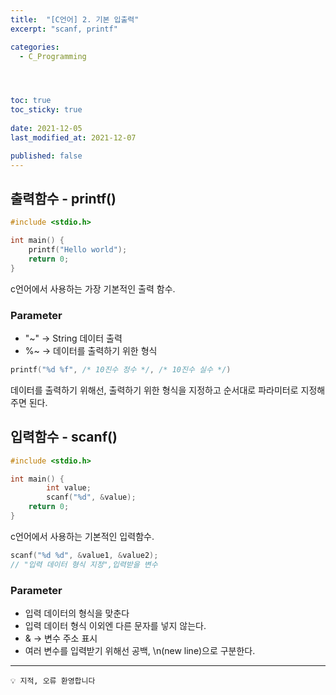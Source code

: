 ```yaml
---
title:  "[C언어] 2. 기본 입출력"
excerpt: "scanf, printf"

categories:
  - C_Programming




toc: true
toc_sticky: true
 
date: 2021-12-05
last_modified_at: 2021-12-07

published: false
---
```






## 출력함수 - printf()
<!-- --- -->

```c
#include <stdio.h>

int main() {
    printf("Hello world");
    return 0;
}
```

c언어에서 사용하는 가장 기본적인 출력 함수.

### Parameter
- "~" → String 데이터 출력
- %~ → 데이터를 출력하기 위한 형식

```c
printf("%d %f", /* 10진수 정수 */, /* 10진수 실수 */)
```

데이터를 출력하기 위해선, 출력하기 위한 형식을 지정하고 순서대로 파라미터로 지정해주면 된다.

## 입력함수 - scanf()

<!-- --- -->

```c
#include <stdio.h>

int main() {
		int value;
		scanf("%d", &value);
    return 0;
}
```

c언어에서 사용하는 기본적인 입력함수.

```c
scanf("%d %d", &value1, &value2);
// "입력 데이터 형식 지정",입력받을 변수 
```

### Parameter
- 입력 데이터의 형식을 맞춘다
- 입력 데이터 형식 이외엔 다른 문자를 넣지 않는다.
- & → 변수 주소 표시
- 여러 변수를 입력받기 위해선 공백, \n(new line)으로 구분한다.


---


```
💡 지적, 오류 환영합니다
```